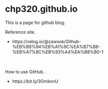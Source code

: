 # chp320.github.io
This is a page for github blog.

Reference site.
<ul>
  <li>https://velog.io/@zawook/Github-%EB%B8%94%EB%A1%9C%EA%B7%B8-%EB%A7%8C%EB%93%A4%EA%B8%B0-1
</ul>
<br>
<br>
How to use GitHub.
<ul>
  <li>https://bit.ly/3OmknnU
</ul>
  
